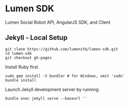 # Lumen SDK

Lumen Social Robot API, AngularJS SDK, and Client

## Jekyll - Local Setup

    git clone https://github.com/lumenitb/lumen-sdk.git
    cd lumen-sdk
    git checkout gh-pages

Install Ruby first.

    sudo gem install -V bundler # for Windows, omit 'sudo'
    bundle install

Launch Jekyll development server by running:

    bundle exec jekyll serve --baseurl ''
